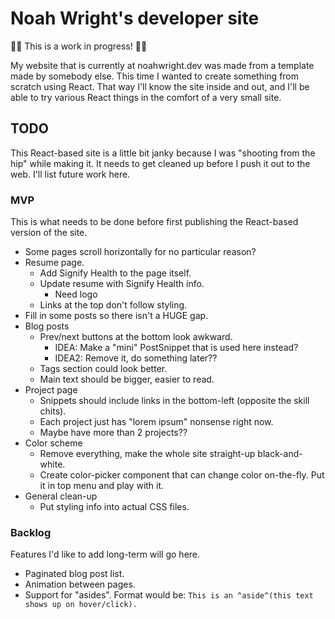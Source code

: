 # Noah Wright's developer site
🚧🚧 This is a work in progress! 🚧🚧

My website that is currently at noahwright.dev was made from a template made by somebody else.  This time
I wanted to create something from scratch using React.  That way I'll know the site inside and out, and I'll be able to try various
React things in the comfort of a very small site.


## TODO

This React-based site is a little bit janky because I was "shooting from the hip" while making it.  It needs to
get cleaned up before I push it out to the web.  I'll list future work here.

### MVP

This is what needs to be done before first publishing the React-based version of the site.

- Some pages scroll horizontally for no particular reason?
- Resume page.
    - Add Signify Health to the page itself.
    - Update resume with Signify Health info.
        - Need logo
    - Links at the top don't follow styling.
- Fill in some posts so there isn't a HUGE gap.
- Blog posts
    - Prev/next buttons at the bottom look awkward.
        - IDEA: Make a "mini" PostSnippet that is used here instead?
        - IDEA2: Remove it, do something later??
    - Tags section could look better.
    - Main text should be bigger, easier to read.
- Project page
    - Snippets should include links in the bottom-left (opposite the skill chits).
    - Each project just has "lorem ipsum" nonsense right now.
    - Maybe have more than 2 projects??
- Color scheme
    - Remove everything, make the whole site straight-up black-and-white.
    - Create color-picker component that can change color on-the-fly.  Put it in top menu and play with it.
- General clean-up
    - Put styling info into actual CSS files.


### Backlog

Features I'd like to add long-term will go here.

- Paginated blog post list.
- Animation between pages.
- Support for "asides".  Format would be: `This is an ^aside^(this text shows up on hover/click).`